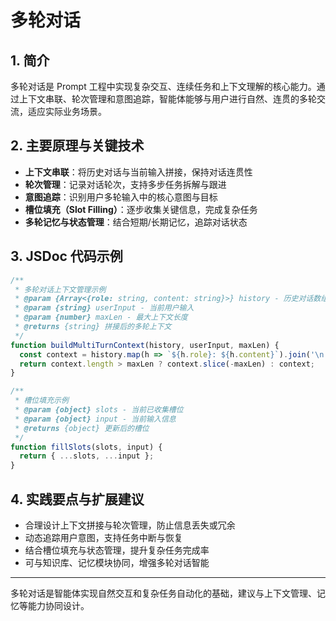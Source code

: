 # 多轮对话

## 1. 简介
多轮对话是 Prompt 工程中实现复杂交互、连续任务和上下文理解的核心能力。通过上下文串联、轮次管理和意图追踪，智能体能够与用户进行自然、连贯的多轮交流，适应实际业务场景。

## 2. 主要原理与关键技术
- **上下文串联**：将历史对话与当前输入拼接，保持对话连贯性
- **轮次管理**：记录对话轮次，支持多步任务拆解与跟进
- **意图追踪**：识别用户多轮输入中的核心意图与目标
- **槽位填充（Slot Filling）**：逐步收集关键信息，完成复杂任务
- **多轮记忆与状态管理**：结合短期/长期记忆，追踪对话状态

## 3. JSDoc 代码示例
```js
/**
 * 多轮对话上下文管理示例
 * @param {Array<{role: string, content: string}>} history - 历史对话数组
 * @param {string} userInput - 当前用户输入
 * @param {number} maxLen - 最大上下文长度
 * @returns {string} 拼接后的多轮上下文
 */
function buildMultiTurnContext(history, userInput, maxLen) {
  const context = history.map(h => `${h.role}: ${h.content}`).join('\n') + `\n用户: ${userInput}`;
  return context.length > maxLen ? context.slice(-maxLen) : context;
}

/**
 * 槽位填充示例
 * @param {object} slots - 当前已收集槽位
 * @param {object} input - 当前输入信息
 * @returns {object} 更新后的槽位
 */
function fillSlots(slots, input) {
  return { ...slots, ...input };
}
```

## 4. 实践要点与扩展建议
- 合理设计上下文拼接与轮次管理，防止信息丢失或冗余
- 动态追踪用户意图，支持任务中断与恢复
- 结合槽位填充与状态管理，提升复杂任务完成率
- 可与知识库、记忆模块协同，增强多轮对话智能

---
多轮对话是智能体实现自然交互和复杂任务自动化的基础，建议与上下文管理、记忆等能力协同设计。 